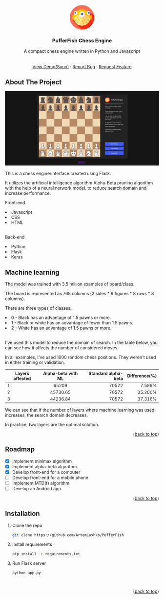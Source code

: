<div align="center">
  <a href="https://github.com/othneildrew/Best-README-Template">
    <img src="static/img/puffer-fish.png" alt="Logo" 
    width="80" height="80" style="margin-top: 15px">
  </a>

  <h3 align="center">PufferFish Chess Engine</h3>

  <p align="center">
    A compact chess engine written in Python and Javascript
    <br />
    <br />
    <br />
    <a href="" style="">View Demo(Soon)</a>
    ·
    <a href="https://github.com/ArtemLashko/PufferFish/issues">Report Bug</a>
    ·
    <a href="https://github.com/ArtemLashko/PufferFish/issues">Request Feature</a>
  </p>
</div>

<!-- ABOUT THE PROJECT -->
## About The Project
<img src = "static/img/screenshot.jpg" style="max-width: 100%">
<p>This is a chess engine/interface created using Flask.</p>
<p>It utilizes the artificial intelligence algorithm Alpha-Beta pruning algorithm with the help of a neural network model.
to reduce search domain and increase performance.
</p>
<p>Front-end</p>
<li>Javascript</li>
<li>CSS</li>
<li>HTML</li>
<br>
<p>Back-end</p>
<li>Python</li>
<li>Flask</li>
<li>Keras</li>

<!-- Machine learning -->
## Machine learning

<p>The model was trained with 3.5 million examples of board/class.</p>
<p>The board is represented as 768 columns (2 sides * 6 figures * 8 rows * 8 columns).</p>
<p>There are three types of classes:</p>
<li> 0 - Black has an advantage of 1.5 pawns or more.</li>
<li> 1 - Black or white has an advantage of fewer than 1.5 pawns.</li>
<li> 2 - White has an advantage of 1.5 pawns or more.</li>
<br>
<p>I've used this model to reduce the domain of search. In the table below, you can see how 
it affects the number of considered moves.</p>
<p>In all examples, I've used 1000 random chess positions. They weren't used in either training or validation.</p>

| Layers affected | Alpha-beta with ML | Standard alpha-beta | Difference(%) |
|-----------------|:------------------:|--------------------:|--------------:|
| 1               |       65209        |               70572 |        7.599% |
| 2               |      45730.65      |               70572 |       35.200% |
| 3               |      44236.84      |               70572 |       37.316% |

<p>We can see that if the number of layers where machine learning was used increases, the search domain decreases.</p>
<p>In practice, two layers are the optimal solution.</p>
<p align="right">(<a href="#readme-top">back to top</a>)</p>

<!-- ROADMAP -->
## Roadmap

- [x] Implement minimax algorithm
- [x] Implement alpha-beta algorithm
- [x] Develop front-end for a computer
- [ ] Develop front-end for a mobile phone
- [ ] Implement MTD(f) algorithm
- [ ] Develop an Android app

<p align="right">(<a href="#readme-top">back to top</a>)</p>

<!-- Installation -->
## Installation
1. Clone the repo
   ```sh
   git clone https://github.com/ArtemLashko/PufferFish
   ```
2. Install requirements
   ```sh
   pip install -r requirements.txt
   ```
3. Run Flask server
    ```sh
   python app.py
   ```
<br>
<p align="right">(<a href="#readme-top">back to top</a>)</p>
<br>